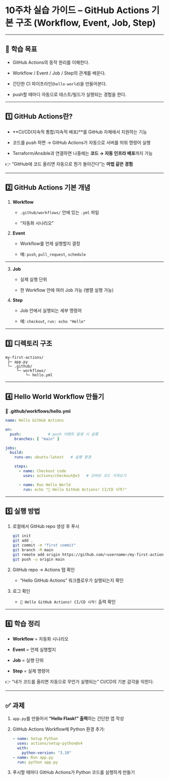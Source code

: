 
#  10주차 실습 가이드 – GitHub Actions 기본 구조 (Workflow, Event, Job, Step)

---

## 🎯 학습 목표

- GitHub Actions의 동작 원리를 이해한다.
    
- Workflow / Event / Job / Step의 관계를 배운다.
    
- 간단한 CI 파이프라인(`hello-world`)을 만들어본다.
    
- push할 때마다 자동으로 테스트/빌드가 실행되는 경험을 한다.
    

---

## 1️⃣ GitHub Actions란?

- **CI/CD(지속적 통합/지속적 배포)**를 GitHub 자체에서 지원하는 기능
    
- 코드를 push 하면 → GitHub Actions가 자동으로 서버를 띄워 명령어 실행
    
- Terraform/Ansible과 연결하면 나중에는 **코드 → 자동 인프라 배포**까지 가능
    

👉  “GitHub에 코드 올리면 자동으로 뭔가 돌아간다”는 **마법 같은 경험**

---

## 2️⃣ GitHub Actions 기본 개념

1. **Workflow**
    
    - `.github/workflows/` 안에 있는 `.yml` 파일
        
    - “자동화 시나리오”
        
2. **Event**
    
    - Workflow를 언제 실행할지 결정
        
    - 예: `push`, `pull_request`, `schedule`

---
3. **Job**
    
    - 실제 실행 단위
        
    - 한 Workflow 안에 여러 Job 가능 (병렬 실행 가능)
        
4. **Step**
    
    - Job 안에서 실행되는 세부 명령어
        
    - 예: `checkout`, `run: echo "Hello"`
        

---

## 3️⃣ 디렉토리 구조

```
my-first-actions/
 ├─ app.py
 └─ .github/
     └─ workflows/
         └─ hello.yml
```

---

## 4️⃣ Hello World Workflow 만들기

📄 **.github/workflows/hello.yml**

```yaml
name: Hello GitHub Actions

on: 
  push:            # push 이벤트 발생 시 실행
    branches: [ "main" ]

jobs:
  build:
    runs-on: ubuntu-latest   # 실행 환경

    steps:
      - name: Checkout code
        uses: actions/checkout@v3   # 깃허브 코드 가져오기

      - name: Run Hello World
        run: echo "🎉 Hello GitHub Actions! CI/CD 시작!"
```

---

## 5️⃣ 실행 방법

1. 로컬에서 GitHub repo 생성 후 푸시
    
    ```bash
    git init
    git add .
    git commit -m "first commit"
    git branch -M main
    git remote add origin https://github.com/<username>/my-first-actions.git
    git push -u origin main
    ```
    
2. GitHub repo → Actions 탭 확인
    
    - “Hello GitHub Actions” 워크플로우가 실행되는지 확인
        
3. 로그 확인
    
    - `🎉 Hello GitHub Actions! CI/CD 시작!` 출력 확인
        

---

## 6️⃣ 학습 정리

- **Workflow** = 자동화 시나리오
    
- **Event** = 언제 실행할지
    
- **Job** = 실행 단위
    
- **Step** = 실제 명령어
    

👉 “내가 코드를 올리면 자동으로 무언가 실행되는” CI/CD의 기본 감각을 익힌다.

---

## ✅ 과제

1. `app.py`를 만들어서 **“Hello Flask!” 출력**하는 간단한 앱 작성
    
2. GitHub Actions Workflow에 Python 환경 추가:
    
    ```yaml
    - name: Setup Python
      uses: actions/setup-python@v4
      with:
        python-version: "3.10"
    - name: Run app.py
      run: python app.py
    ```
    
3. 푸시할 때마다 GitHub Actions가 Python 코드를 실행하게 만들기
    


